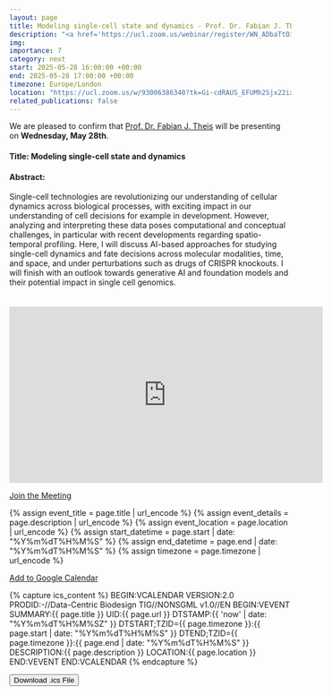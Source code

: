 ```yaml
---
layout: page
title: Modeling single-cell state and dynamics - Prof. Dr. Fabian J. Theiss
description: "<a href='https://ucl.zoom.us/webinar/register/WN_ADbaTtOiRuu1oeFMFQR7sQ' target='_blank'>Subscribe</a> to our seminar series for Zoom meeting passwords."
img: 
importance: 7
category: next
start: 2025-05-28 16:00:00 +00:00
end: 2025-05-28 17:00:00 +00:00
timezone: Europe/London
location: "https://ucl.zoom.us/w/93006386340?tk=Gi-cdRAUS_EFUMh2Sjx22ixq1IHMSKPyaxFAdzXkZ4k.DQcAAAAVp5zUpBpmYWtlREluWVEyTGpSb3VZOG52YWFPVFJzZwAAAAAAAAAAAAAAAAAAAAAAAAAAAAAAAAAAAAAA"  # Replace with your actual Google Meet link
related_publications: false
---
```


We are pleased to confirm that [Prof. Dr. Fabian J. Theis](https://www.professoren.tum.de/en/theis-fabian) will be presenting on **Wednesday, May 28th**. 
#### Title: **Modeling single-cell state and dynamics**
#### Abstract:
Single-cell technologies are revolutionizing our understanding of cellular dynamics across biological processes, with exciting impact in our understanding of cell decisions for example in development. However, analyzing and interpreting these data poses computational and conceptual challenges, in particular with recent developments regarding spatio-temporal profiling. Here, I will discuss AI-based approaches for studying single-cell dynamics and fate decisions across molecular modalities, time, and space, and under perturbations such as drugs of CRISPR knockouts. I will finish with an outlook towards generative AI and foundation models and their potential impact in single cell genomics.

<div style="margin-top: 35px;"></div>

<div style="text-align: center; margin-top: 20px;">
  <iframe width="560" height="315" src="https://www.youtube.com/embed/Vju_DgzYHGQ?si=o_enT91-n3juReoF" title="YouTube video player" frameborder="0" allow="accelerometer; autoplay; clipboard-write; encrypted-media; gyroscope; picture-in-picture; web-share" referrerpolicy="strict-origin-when-cross-origin" allowfullscreen></iframe>
</div>

<!-- Meeting Link Button -->
<a href="{{ page.location }}" target="_blank" class="btn btn-primary">Join the Meeting</a>

<!-- Calendar Buttons -->
{% assign event_title = page.title | url_encode %}
{% assign event_details = page.description | url_encode %}
{% assign event_location = page.location | url_encode %}
{% assign start_datetime = page.start | date: "%Y%m%dT%H%M%S" %}
{% assign end_datetime = page.end | date: "%Y%m%dT%H%M%S" %}
{% assign timezone = page.timezone | url_encode %}

<a href="https://calendar.google.com/calendar/render?action=TEMPLATE&text={{ event_title }}&dates={{ start_datetime }}/{{ end_datetime }}&details={{ event_details }}&location={{ event_location }}&ctz={{ timezone }}" target="_blank" class="btn btn-primary">Add to Google Calendar</a>

<!-- Capture .ics Content -->
{% capture ics_content %}
BEGIN:VCALENDAR
VERSION:2.0
PRODID:-//Data-Centric Biodesign TIG//NONSGML v1.0//EN
BEGIN:VEVENT
SUMMARY:{{ page.title }}
UID:{{ page.url }}
DTSTAMP:{{ 'now' | date: "%Y%m%dT%H%M%SZ" }}
DTSTART;TZID={{ page.timezone }}:{{ page.start | date: "%Y%m%dT%H%M%S" }}
DTEND;TZID={{ page.timezone }}:{{ page.end | date: "%Y%m%dT%H%M%S" }}
DESCRIPTION:{{ page.description }}
LOCATION:{{ page.location }}
END:VEVENT
END:VCALENDAR
{% endcapture %}

<!-- Download .ics File Button -->
<button class="btn btn-secondary" onclick="downloadICS()">Download .ics File</button>

<!-- JavaScript Function -->
<script>
  function downloadICS() {
    var icsContent = {{ ics_content | jsonify }};
    var blob = new Blob([icsContent], { type: 'text/calendar;charset=utf-8' });
    var link = document.createElement('a');
    link.href = URL.createObjectURL(blob);
    link.download = 'event.ics';
    document.body.appendChild(link);
    link.click();
    document.body.removeChild(link);
  }
</script>
